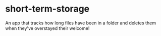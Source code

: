 # short-term-storage
An app that tracks how long files have been in a folder and deletes them when they've overstayed their welcome!
